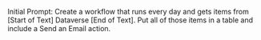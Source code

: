 Initial Prompt:
Create a workflow that runs every day and gets items from [Start of Text] Dataverse [End of Text].  Put all of those items in a table and include a Send an Email action.


